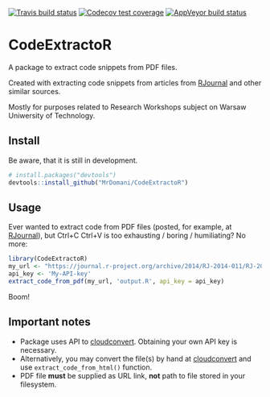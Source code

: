 <!-- badges: start -->
  [![Travis build status](https://travis-ci.org/MrDomani/CodeExtractoR.svg?branch=master)](https://travis-ci.org/MrDomani/CodeExtractoR)
[![Codecov test coverage](https://codecov.io/gh/MrDomani/CodeExtractoR/branch/master/graph/badge.svg)](https://codecov.io/gh/MrDomani/CodeExtractoR?branch=master)
[![AppVeyor build status](https://ci.appveyor.com/api/projects/status/github/MrDomani/CodeExtractoR?branch=master&svg=true)](https://ci.appveyor.com/project/MrDomani/CodeExtractoR)
<!-- badges: end -->

# CodeExtractoR
A package to extract code snippets from PDF files.

Created with extracting code snippets from articles from [RJournal](https://journal.r-project.org/) and other similar sources.

Mostly for purposes related to Research Workshops subject on Warsaw Uniwersity of Technology.

## Install
Be aware, that it is still in development.
``` r
# install.packages("devtools")
devtools::install_github("MrDomani/CodeExtractoR")
```

## Usage
Ever wanted to extract code from PDF files (posted, for example, at [RJournal](https://journal.r-project.org/)), but Ctrl+C Ctrl+V is too exhausting / boring / humiliating? No more:

``` r
library(CodeExtractoR)
my_url <- "https://journal.r-project.org/archive/2014/RJ-2014-011/RJ-2014-011.pdf"
api_key <- 'My-API-key'
extract_code_from_pdf(my_url, 'output.R', api_key = api_key)
```

Boom!

## Important notes

 * Package uses API to [cloudconvert](https://cloudconvert.com/pdf-to-html). Obtaining your own API key is necessary.
 * Alternatively, you may convert the file(s) by hand at [cloudconvert](https://cloudconvert.com/pdf-to-html) and use `extract_code_from_html()` function.
 * PDF file **must** be supplied as URL link, **not** path to file stored in your filesystem.


